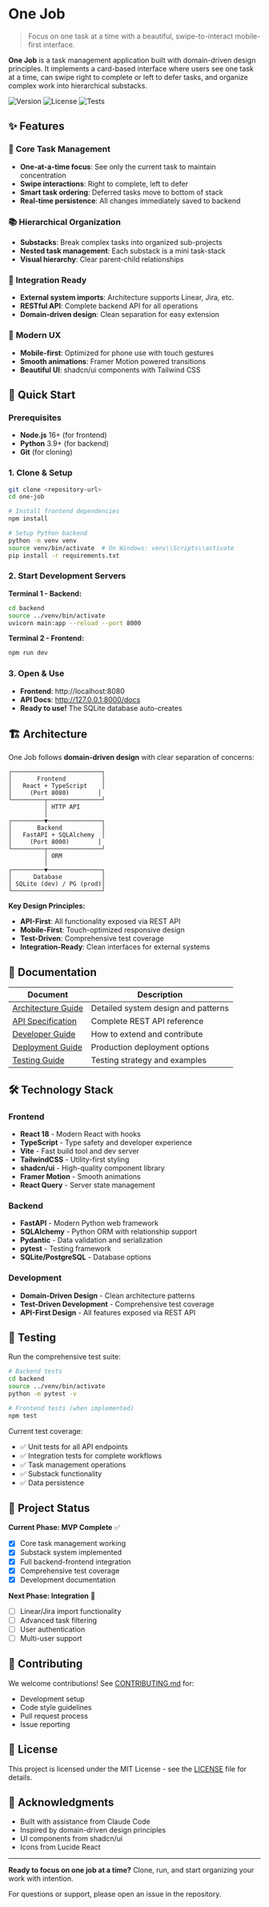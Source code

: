 # One Job

> Focus on one task at a time with a beautiful, swipe-to-interact mobile-first interface.

**One Job** is a task management application built with domain-driven design principles. It implements a card-based interface where users see one task at a time, can swipe right to complete or left to defer tasks, and organize complex work into hierarchical substacks.

![Version](https://img.shields.io/badge/version-1.0.0-blue.svg)
![License](https://img.shields.io/badge/license-MIT-green.svg)
![Tests](https://img.shields.io/badge/tests-passing-brightgreen.svg)

## ✨ Features

### 🎯 **Core Task Management**
- **One-at-a-time focus**: See only the current task to maintain concentration
- **Swipe interactions**: Right to complete, left to defer
- **Smart task ordering**: Deferred tasks move to bottom of stack
- **Real-time persistence**: All changes immediately saved to backend

### 📚 **Hierarchical Organization** 
- **Substacks**: Break complex tasks into organized sub-projects
- **Nested task management**: Each substack is a mini task-stack
- **Visual hierarchy**: Clear parent-child relationships

### 🔄 **Integration Ready**
- **External system imports**: Architecture supports Linear, Jira, etc.
- **RESTful API**: Complete backend API for all operations
- **Domain-driven design**: Clean separation for easy extension

### 📱 **Modern UX**
- **Mobile-first**: Optimized for phone use with touch gestures
- **Smooth animations**: Framer Motion powered transitions
- **Beautiful UI**: shadcn/ui components with Tailwind CSS

## 🚀 Quick Start

### Prerequisites
- **Node.js** 16+ (for frontend)
- **Python** 3.9+ (for backend)
- **Git** (for cloning)

### 1. Clone & Setup
```bash
git clone <repository-url>
cd one-job

# Install frontend dependencies
npm install

# Setup Python backend
python -m venv venv
source venv/bin/activate  # On Windows: venv\\Scripts\\activate
pip install -r requirements.txt
```

### 2. Start Development Servers

**Terminal 1 - Backend:**
```bash
cd backend
source ../venv/bin/activate
uvicorn main:app --reload --port 8000
```

**Terminal 2 - Frontend:**
```bash
npm run dev
```

### 3. Open & Use
- **Frontend**: http://localhost:8080
- **API Docs**: http://127.0.0.1:8000/docs
- **Ready to use!** The SQLite database auto-creates

## 🏗️ Architecture

One Job follows **domain-driven design** with clear separation of concerns:

```
┌─────────────────────────┐
│       Frontend          │
│   React + TypeScript    │
│     (Port 8080)        │
└─────────┬───────────────┘
          │ HTTP API
          │
┌─────────▼───────────────┐
│       Backend           │
│   FastAPI + SQLAlchemy  │
│     (Port 8000)        │
└─────────┬───────────────┘
          │ ORM
          │
┌─────────▼───────────────┐
│      Database           │
│ SQLite (dev) / PG (prod)│
└─────────────────────────┘
```

**Key Design Principles:**
- **API-First**: All functionality exposed via REST API
- **Mobile-First**: Touch-optimized responsive design  
- **Test-Driven**: Comprehensive test coverage
- **Integration-Ready**: Clean interfaces for external systems

## 📖 Documentation

| Document | Description |
|----------|-------------|
| [Architecture Guide](docs/ARCHITECTURE.md) | Detailed system design and patterns |
| [API Specification](docs/API.md) | Complete REST API reference |
| [Developer Guide](docs/DEVELOPMENT.md) | How to extend and contribute |
| [Deployment Guide](docs/DEPLOYMENT.md) | Production deployment options |
| [Testing Guide](docs/TESTING.md) | Testing strategy and examples |

## 🛠️ Technology Stack

### Frontend
- **React 18** - Modern React with hooks
- **TypeScript** - Type safety and developer experience
- **Vite** - Fast build tool and dev server
- **TailwindCSS** - Utility-first styling
- **shadcn/ui** - High-quality component library
- **Framer Motion** - Smooth animations
- **React Query** - Server state management

### Backend  
- **FastAPI** - Modern Python web framework
- **SQLAlchemy** - Python ORM with relationship support
- **Pydantic** - Data validation and serialization
- **pytest** - Testing framework
- **SQLite/PostgreSQL** - Database options

### Development
- **Domain-Driven Design** - Clean architecture patterns
- **Test-Driven Development** - Comprehensive test coverage
- **API-First Design** - All features exposed via REST API

## 🧪 Testing

Run the comprehensive test suite:

```bash
# Backend tests
cd backend
source ../venv/bin/activate
python -m pytest -v

# Frontend tests (when implemented)
npm test
```

Current test coverage:
- ✅ Unit tests for all API endpoints
- ✅ Integration tests for complete workflows  
- ✅ Task management operations
- ✅ Substack functionality
- ✅ Data persistence

## 🎯 Project Status

**Current Phase: MVP Complete** ✅
- [x] Core task management working
- [x] Substack system implemented
- [x] Full backend-frontend integration
- [x] Comprehensive test coverage
- [x] Development documentation

**Next Phase: Integration** 🚧
- [ ] Linear/Jira import functionality
- [ ] Advanced task filtering
- [ ] User authentication
- [ ] Multi-user support

## 🤝 Contributing

We welcome contributions! See [CONTRIBUTING.md](docs/CONTRIBUTING.md) for:
- Development setup
- Code style guidelines
- Pull request process
- Issue reporting

## 📄 License

This project is licensed under the MIT License - see the [LICENSE](LICENSE) file for details.

## 🙏 Acknowledgments

- Built with assistance from Claude Code
- Inspired by domain-driven design principles
- UI components from shadcn/ui
- Icons from Lucide React

---

**Ready to focus on one job at a time?** Clone, run, and start organizing your work with intention.

For questions or support, please open an issue in the repository.